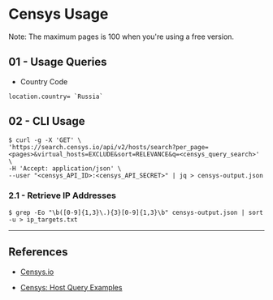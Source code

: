# Censys Usage

Note: The maximum pages is 100 when you're using a free version.

## 01 - Usage Queries

- Country Code

```
location.country= `Russia`
```

## 02 - CLI Usage


```
$ curl -g -X 'GET' \
'https://search.censys.io/api/v2/hosts/search?per_page=<pages>&virtual_hosts=EXCLUDE&sort=RELEVANCE&q=<censys_query_search>' \
-H 'Accept: application/json' \
--user "<censys_API_ID>:<censys_API_SECRET>" | jq > censys-output.json
```

### 2.1 - Retrieve IP Addresses

```
$ grep -Eo "\b([0-9]{1,3}\.){3}[0-9]{1,3}\b" censys-output.json | sort -u > ip_targets.txt
```

---
## References

- [Censys.io](https://search.censys.io/)

- [Censys: Host Query Examples](https://support.censys.io/hc/en-us/articles/360059720271-Host-Query-Examples)